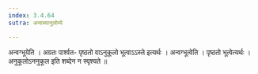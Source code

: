 ```yaml
---
index: 3.4.64
sutra: अन्वच्यानुलोम्ये

---
```

  अन्वग्भूयेति । अग्रतः पार्श्वत- पृष्ठतो वाऽनुकूलो भूत्वाऽऽस्ते इत्यर्थः । अन्वग्भूत्वेति । पृष्ठतो भूत्वेत्यर्थः । अनुकूलोऽननुकूल इति शब्देन न स्पृश्यते ॥